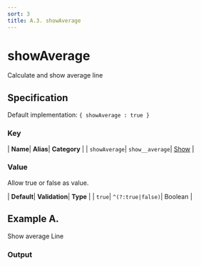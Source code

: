 ```yaml
---
sort: 3
title: A.3. showAverage
---
```

# showAverage

Calculate and show average line


## Specification

Default implementation: ```{ showAverage : true }```

### Key

| **Name**| **Alias**| **Category** |
| ```showAverage```| ```show__average```| [Show](../options/#show) |

### Value

Allow true or false as value.

| **Default**| **Validation**| **Type** |
| ```true```| ```^(?:true|false)```| Boolean |



## Example A.

Show average Line

### Output

  <div id="a">
      <script> 
          d3.statosio( 
    file, 
    "name", 
    [ "mobile" ], 
    { "showAverage" : true, "view__dom_id" : "a" }
)

      </script>
  </div>

Open output in a [blank window](../sources/showAverage--example-a.html){:target="_self"}. 
Download examples [as zip](../sources/showAverage.zip){:target="_blank"}. 

### Parameters

This dataset shows the mobile google pagerank performance score for a certain website.

| | **Value** | **Type** |
|------:|:------|:------|
| **Source** | ["https://docs.statosio.com/data/performance.json"](https://docs.statosio.com/data/performance.json) |  |
| **X** | ```"name"``` | String |
| **Y** | ```[ "mobile" ]``` | Array |
| **Options** | ```{ "showAverage" : true }``` | Object |


### Javascript

* Invoke Function

```javascript
d3.statosio( 
    file, 
    "name", 
    [ "mobile" ], 
    { "showAverage" : true }
)
```

* HTML Implementation

```html
<!DOCTYPE html>
<head>
    <title>docs.statosio - showAverage</title>
    <meta content="text/html;charset=utf-8" http-equiv="Content-Type">
    <meta content="utf-8" http-equiv="encoding">
    <script src="https://cdnjs.cloudflare.com/ajax/libs/d3/6.2.0/d3.js"></script>
    <script src="https://cdnjs.cloudflare.com/ajax/libs/statosio/0.9/statosio.js"></script>
</head>
<body>
    <script>
        d3.json( "https://docs.statosio.com/data/performance.json" )
            .then( ( file ) => {
                d3.statosio( 
                    file, 
                    "name", 
                    [ "mobile" ], 
                    { "showAverage" : true }
                )
            } )
    </script>
</body>
```
### Ruby

* Gem Install

```bash
gem install statosio
gem install prawn
gem install prawn-svg
gem install open-uri
```

* Implementation

```ruby
require "statosio"

require "open-uri"
require "prawn"
require "prawn-svg"

url = "https://docs.statosio.com/data/performance.json"
file = OpenURI::open_uri( url ).read
dataset = JSON.parse( file )

statosio = Statosio::Generate.new
chart = statosio.svg(
    dataset: dataset,
    x: "name", 
    y: [ "mobile" ],
    options: {"showAverage"=>true}
    
)

Prawn::Document.generate( "statosio.pdf" ) do | pdf |
  pdf.svg( chart, width: 500 )
end
```
## Example B.

Hide average Line

### Output

  <div id="b">
      <script> 
          d3.statosio( 
    file, 
    "name", 
    [ "mobile" ], 
    { "showAverage" : false, "view__dom_id" : "b" }
)

      </script>
  </div>

Open output in a [blank window](../sources/showAverage--example-b.html){:target="_self"}. 
Download examples [as zip](../sources/showAverage.zip){:target="_blank"}. 

### Parameters

This dataset shows the mobile google pagerank performance score for a certain website.

| | **Value** | **Type** |
|------:|:------|:------|
| **Source** | ["https://docs.statosio.com/data/performance.json"](https://docs.statosio.com/data/performance.json) |  |
| **X** | ```"name"``` | String |
| **Y** | ```[ "mobile" ]``` | Array |
| **Options** | ```{ "showAverage" : false }``` | Object |


### Javascript

* Invoke Function

```javascript
d3.statosio( 
    file, 
    "name", 
    [ "mobile" ], 
    { "showAverage" : false }
)
```

* HTML Implementation

```html
<!DOCTYPE html>
<head>
    <title>docs.statosio - showAverage</title>
    <meta content="text/html;charset=utf-8" http-equiv="Content-Type">
    <meta content="utf-8" http-equiv="encoding">
    <script src="https://cdnjs.cloudflare.com/ajax/libs/d3/6.2.0/d3.js"></script>
    <script src="https://cdnjs.cloudflare.com/ajax/libs/statosio/0.9/statosio.js"></script>
</head>
<body>
    <script>
        d3.json( "https://docs.statosio.com/data/performance.json" )
            .then( ( file ) => {
                d3.statosio( 
                    file, 
                    "name", 
                    [ "mobile" ], 
                    { "showAverage" : false }
                )
            } )
    </script>
</body>
```
### Ruby

* Gem Install

```bash
gem install statosio
gem install prawn
gem install prawn-svg
gem install open-uri
```

* Implementation

```ruby
require "statosio"

require "open-uri"
require "prawn"
require "prawn-svg"

url = "https://docs.statosio.com/data/performance.json"
file = OpenURI::open_uri( url ).read
dataset = JSON.parse( file )

statosio = Statosio::Generate.new
chart = statosio.svg(
    dataset: dataset,
    x: "name", 
    y: [ "mobile" ],
    options: {"showAverage"=>false}
    
)

Prawn::Document.generate( "statosio.pdf" ) do | pdf |
  pdf.svg( chart, width: 500 )
end
```
## Example C.

Hide average Line as show data with as points

### Output

  <div id="c">
      <script> 
          d3.statosio( 
    file, 
    "name", 
    [ "mobile" ], 
    { "showAverage" : false, "showDataAsCircle" : true, "view__dom_id" : "c" }
)

      </script>
  </div>

Open output in a [blank window](../sources/showAverage--example-c.html){:target="_self"}. 
Download examples [as zip](../sources/showAverage.zip){:target="_blank"}. 

### Parameters

This dataset shows the mobile google pagerank performance score for a certain website.

| | **Value** | **Type** |
|------:|:------|:------|
| **Source** | ["https://docs.statosio.com/data/performance.json"](https://docs.statosio.com/data/performance.json) |  |
| **X** | ```"name"``` | String |
| **Y** | ```[ "mobile" ]``` | Array |
| **Options** | ```{ "showAverage" : false, "showDataAsCircle" : true }``` | Object |


### Javascript

* Invoke Function

```javascript
d3.statosio( 
    file, 
    "name", 
    [ "mobile" ], 
    { "showAverage" : false, "showDataAsCircle" : true }
)
```

* HTML Implementation

```html
<!DOCTYPE html>
<head>
    <title>docs.statosio - showAverage</title>
    <meta content="text/html;charset=utf-8" http-equiv="Content-Type">
    <meta content="utf-8" http-equiv="encoding">
    <script src="https://cdnjs.cloudflare.com/ajax/libs/d3/6.2.0/d3.js"></script>
    <script src="https://cdnjs.cloudflare.com/ajax/libs/statosio/0.9/statosio.js"></script>
</head>
<body>
    <script>
        d3.json( "https://docs.statosio.com/data/performance.json" )
            .then( ( file ) => {
                d3.statosio( 
                    file, 
                    "name", 
                    [ "mobile" ], 
                    { "showAverage" : false, "showDataAsCircle" : true }
                )
            } )
    </script>
</body>
```
### Ruby

* Gem Install

```bash
gem install statosio
gem install prawn
gem install prawn-svg
gem install open-uri
```

* Implementation

```ruby
require "statosio"

require "open-uri"
require "prawn"
require "prawn-svg"

url = "https://docs.statosio.com/data/performance.json"
file = OpenURI::open_uri( url ).read
dataset = JSON.parse( file )

statosio = Statosio::Generate.new
chart = statosio.svg(
    dataset: dataset,
    x: "name", 
    y: [ "mobile" ],
    options: {"showAverage"=>false, "showDataAsCircle"=>true}
    
)

Prawn::Document.generate( "statosio.pdf" ) do | pdf |
  pdf.svg( chart, width: 500 )
end
```
